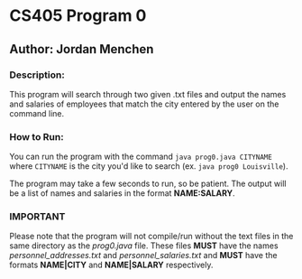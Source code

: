 # CS405 Program 0 #
## Author: Jordan Menchen ##
### Description: ###
This program will search through two given .txt files and output the names and
salaries of employees that match the city entered by the user on the command
line.

### How to Run: ###
You can run the program with the command `java prog0.java CITYNAME` where
`CITYNAME` is the city you'd like to search (ex. `java prog0 Louisville`).

The program may take a few seconds to run, so be patient. The output will be a
list of names and salaries in the format **NAME:SALARY**.

### IMPORTANT ###
Please note that the program will not compile/run without the text files in the
same directory as the *prog0.java* file. These files **MUST** have the names
*personnel_addresses.txt* and *personnel_salaries.txt* and **MUST** have the
formats **NAME|CITY** and **NAME|SALARY** respectively.
